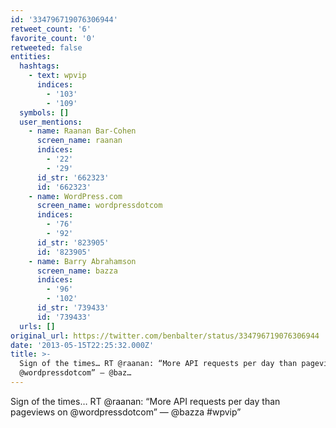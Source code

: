 ```yaml
---
id: '334796719076306944'
retweet_count: '6'
favorite_count: '0'
retweeted: false
entities:
  hashtags:
    - text: wpvip
      indices:
        - '103'
        - '109'
  symbols: []
  user_mentions:
    - name: Raanan Bar-Cohen
      screen_name: raanan
      indices:
        - '22'
        - '29'
      id_str: '662323'
      id: '662323'
    - name: WordPress.com
      screen_name: wordpressdotcom
      indices:
        - '76'
        - '92'
      id_str: '823905'
      id: '823905'
    - name: Barry Abrahamson
      screen_name: bazza
      indices:
        - '96'
        - '102'
      id_str: '739433'
      id: '739433'
  urls: []
original_url: https://twitter.com/benbalter/status/334796719076306944
date: '2013-05-15T22:25:32.000Z'
title: >-
  Sign of the times… RT @raanan: “More API requests per day than pageviews on
  @wordpressdotcom” — @baz…
---
```


Sign of the times… RT @raanan: “More API requests per day than pageviews on @wordpressdotcom” — @bazza #wpvip”